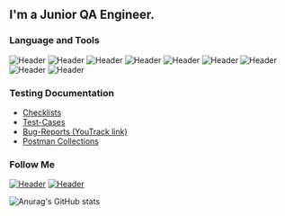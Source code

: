 ## I'm a Junior QA Engineer. 

### Language and Tools
![Header](https://img.shields.io/badge/Jira-090909?style=for-the-badge&logo=jira&logoColor=136be1)
![Header](https://img.shields.io/badge/Postman-090909?style=for-the-badge&logo=postman&logoColor=f76935)
![Header](https://img.shields.io/badge/Swagger-090909?style=for-the-badge&logo=swagger&logoColor=7ede2b)
![Header](https://img.shields.io/badge/Github-090909?style=for-the-badge&logo=github&logoColor=8cc4d7)
![Header](https://img.shields.io/badge/Figma-090909?style=for-the-badge&logo=figma&logoColor=7d5fa6)
![Header](https://img.shields.io/badge/PostegreSQL-090909?style=for-the-badge&logo=mysql&logoColor=00618a)
![Header](https://img.shields.io/badge/DevTools-090909?style=for-the-badge&logo=googlechrome&logoColor=2674f2)
![Header](https://img.shields.io/badge/AndroidStudio-090909?style=for-the-badge&logo=androidstudio&logoColor=3ad07d)
![Header](https://img.shields.io/badge/CharlesProxy-090909?style=for-the-badge&logo=charlesproxy&logoColor=8cc4d7)

### Testing Documentation

- [Checklists](https://github.com/nikitakudr/Checklists)
- [Test-Cases](https://github.com/nikitakudr/Test-Cases)
- [Bug-Reports (YouTrack link)](https://yandexpracticumnikita.youtrack.cloud/projects/8df1b1d7-6338-4a8c-b8b6-8123d3cc6c80)
- [Postman Collections](https://universal-crescent-228126.postman.co/workspace/Practicum~cc4cb686-2eda-4ae0-8c43-082b96c9b95c/collection/25265786-e29e8ff1-0f45-462a-90eb-9cdfe43a1f1b?action=share&creator=25265786)

### Follow Me
[![Header](https://img.shields.io/badge/Telegram-090909?style=for-the-badge&logo=telegram&logoColor=31a5db)](https://t.me/Retreat1408)
[![Header](https://img.shields.io/badge/Linkedin-090909?style=for-the-badge&logo=linkedin&logoColor=0073b1)](https://www.linkedin.com/in/nikitakudr/)

![Anurag's GitHub stats](https://github-readme-stats.vercel.app/api?username=nikitakudr&show_icons=true&theme=radical)
